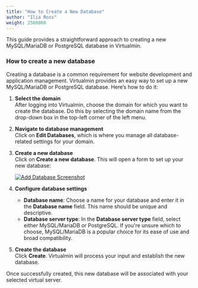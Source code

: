 ```yaml
---
title: "How to Create a New Database"
author: "Ilia Ross"
weight: 2500000
---
```


This guide provides a straightforward approach to creating a new MySQL/MariaDB or PostgreSQL database in Virtualmin. 

### How to create a new database

Creating a database is a common requirement for website development and application management. Virtualmin provides an easy way to set up a new MySQL/MariaDB or PostgreSQL database. Here’s how to do it:

1. **Select the domain**  
   After logging into Virtualmin, choose the domain for which you want to create the database. Do this by selecting the domain name from the drop-down box in the top-left corner of the left menu.

2. **Navigate to database management**  
   Click on **Edit Databases**, which is where you manage all database-related settings for your domain.

3. **Create a new database**  
   Click on **Create a new database**. This will open a form to set up your new database:

   [![](/images/docs/screenshots/light/create-database.png "Add Database Screenshot")](/images/docs/screenshots/light/create-database.png)

4. **Configure database settings**  
   - **Database name**: Choose a name for your database and enter it in the **Database name** field. This name should be unique and descriptive.
   - **Database server type**: In the **Database server type** field, select either MySQL/MariaDB or PostgreSQL. If you're unsure which to choose, MySQL/MariaDB is a popular choice for its ease of use and broad compatibility.

5. **Create the database**  
   Click **Create**. Virtualmin will process your input and establish the new database.

Once successfully created, this new database will be associated with your selected virtual server.
